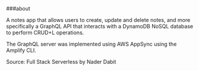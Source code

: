 ###about

A notes app that allows users to create, update and delete notes, and more specifically a GraphQL API that interacts with a DynamoDB NoSQL database to perform CRUD+L operations.

The GraphQL server was implemented using AWS AppSync using the Amplify CLI.

Source: Full Stack Serverless by Nader Dabit
